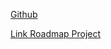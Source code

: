 [Github](https://github.com/KhanhThanhTran/Single-Page-CV)

[Link Roadmap Project](https://roadmap.sh/projects/single-page-cv)

